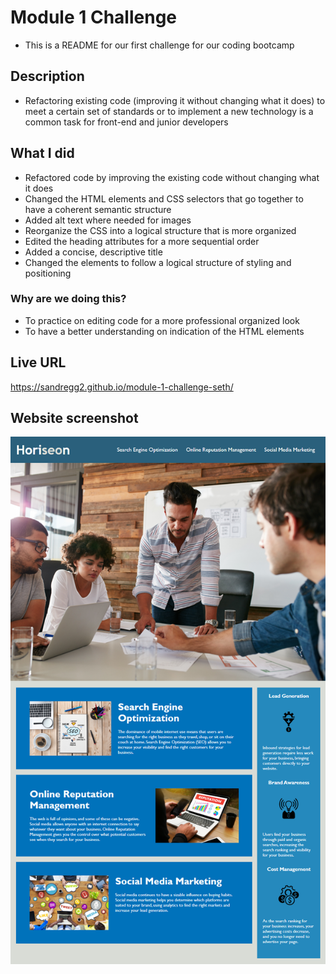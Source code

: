 # Module 1 Challenge
- This is a README for our first challenge for our coding bootcamp
## Description 
- Refactoring existing code (improving it without changing what it does) to meet a certain set of standards or to implement a new technology is a common task for front-end and junior developers
## What I did
- Refactored code by improving the existing code without changing what it does
- Changed the HTML elements and CSS selectors that go together to have a coherent semantic structure
- Added alt text where needed for images
- Reorganize the CSS into a logical structure that is more organized
- Edited the heading attributes for a more sequential order
- Added a concise, descriptive title
- Changed the elements to follow a logical structure of styling and positioning
### Why are we doing this?
- To practice on editing code for a more professional organized look
- To have a better understanding on indication of the HTML elements
## Live URL
https://sandregg2.github.io/module-1-challenge-seth/
## Website screenshot
<img src="01-html-css-git-homework-demo.png" width="600">
